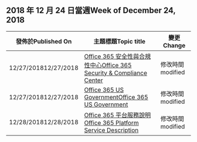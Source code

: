 <!-- This file is generated automatically each week. Changes made to this file will be overwritten.-->




## <a name="week-of-december-24-2018"></a><span data-ttu-id="bcf1d-101">2018 年 12 月 24 日當週</span><span class="sxs-lookup"><span data-stu-id="bcf1d-101">Week of December 24, 2018</span></span>


| <span data-ttu-id="bcf1d-102">發佈於</span><span class="sxs-lookup"><span data-stu-id="bcf1d-102">Published On</span></span> |<span data-ttu-id="bcf1d-103">主題標題</span><span class="sxs-lookup"><span data-stu-id="bcf1d-103">Topic title</span></span> | <span data-ttu-id="bcf1d-104">變更</span><span class="sxs-lookup"><span data-stu-id="bcf1d-104">Change</span></span> |
|------|------------|--------|
| <span data-ttu-id="bcf1d-105">12/27/2018</span><span class="sxs-lookup"><span data-stu-id="bcf1d-105">12/27/2018</span></span> | [<span data-ttu-id="bcf1d-106">Office 365 安全性與合規性中心</span><span class="sxs-lookup"><span data-stu-id="bcf1d-106">Office 365 Security & Compliance Center</span></span>](/Office365/ServiceDescriptions/office-365-platform-service-description/office-365-securitycompliance-center) | <span data-ttu-id="bcf1d-107">修改時間</span><span class="sxs-lookup"><span data-stu-id="bcf1d-107">modified</span></span> |
| <span data-ttu-id="bcf1d-108">12/27/2018</span><span class="sxs-lookup"><span data-stu-id="bcf1d-108">12/27/2018</span></span> | [<span data-ttu-id="bcf1d-109">Office 365 US Government</span><span class="sxs-lookup"><span data-stu-id="bcf1d-109">Office 365 US Government</span></span>](/Office365/ServiceDescriptions/office-365-platform-service-description/office-365-us-government/office-365-us-government) | <span data-ttu-id="bcf1d-110">修改時間</span><span class="sxs-lookup"><span data-stu-id="bcf1d-110">modified</span></span> |
| <span data-ttu-id="bcf1d-111">12/28/2018</span><span class="sxs-lookup"><span data-stu-id="bcf1d-111">12/28/2018</span></span> | [<span data-ttu-id="bcf1d-112">Office 365 平台服務說明</span><span class="sxs-lookup"><span data-stu-id="bcf1d-112">Office 365 Platform Service Description</span></span>](/Office365/ServiceDescriptions/office-365-platform-service-description/office-365-platform-service-description) | <span data-ttu-id="bcf1d-113">修改時間</span><span class="sxs-lookup"><span data-stu-id="bcf1d-113">modified</span></span> |
